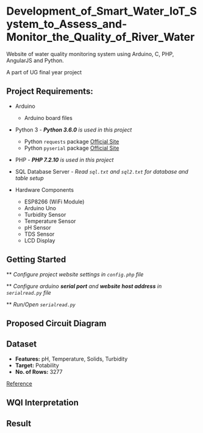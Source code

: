 # Development_of_Smart_Water_IoT_System_to_Assess_and-Monitor_the_Quality_of_River_Water

Website of water quality monitoring system using Arduino, C, PHP, AngularJS and Python.

A part of UG final year project


## Project Requirements:
* Arduino 
    * Arduino board files
    
* Python 3 - _**Python 3.6.0** is used in this project_
    * Python ```requests``` package [Official Site](http://docs.python-requests.org/en/v2.7.0/user/install/)
    * Python ```pyserial``` package [Official Site](https://pyserial.readthedocs.io/en/latest/pyserial.html)
    
* PHP - _**PHP 7.2.10** is used in this project_

* SQL Database Server - _Read ```sql.txt``` and ```sql2.txt``` for database and table setup_

* Hardware Components
    * ESP8266 (WiFi Module)
    * Arduino Uno
    * Turbidity Sensor
    * Temperature Sensor
    * pH Sensor
    * TDS Sensor
    * LCD Display


## Getting Started
** _Configure project website settings in ```config.php``` file_

** _Configure arduino **serial port** and **website host address** in ```serialread.py``` file_

** _Run/Open ```serialread.py```_


## Proposed Circuit Diagram


## Dataset
* **Features:** pH, Temperature, Solids, Turbidity
* **Target:** Potability
* **No. of Rows:** 3277

[Reference](https://www.kaggle.com/datasets/uom190346a/water-quality-and-potability)


## WQI Interpretation


## Result
